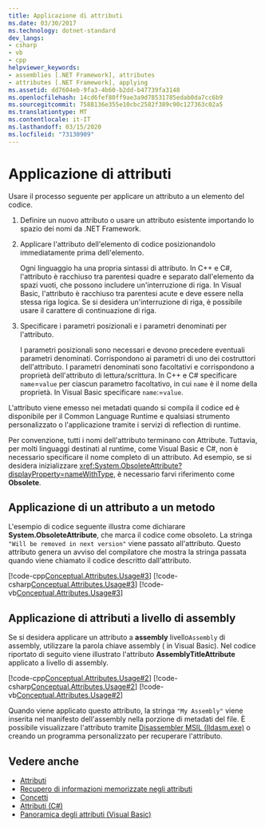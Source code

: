```yaml
---
title: Applicazione di attributi
ms.date: 03/30/2017
ms.technology: dotnet-standard
dev_langs:
- csharp
- vb
- cpp
helpviewer_keywords:
- assemblies [.NET Framework], attributes
- attributes [.NET Framework], applying
ms.assetid: dd7604eb-9fa3-4b60-b2dd-b47739fa3148
ms.openlocfilehash: 14cd6fef80ff9ae3a9d78531785edab0da7cc6b9
ms.sourcegitcommit: 7588136e355e10cbc2582f389c90c127363c02a5
ms.translationtype: MT
ms.contentlocale: it-IT
ms.lasthandoff: 03/15/2020
ms.locfileid: "73130909"
---
```

# <a name="applying-attributes"></a>Applicazione di attributi
Usare il processo seguente per applicare un attributo a un elemento del codice.  
  
1. Definire un nuovo attributo o usare un attributo esistente importando lo spazio dei nomi da .NET Framework.  
  
2. Applicare l'attributo dell'elemento di codice posizionandolo immediatamente prima dell'elemento.  
  
     Ogni linguaggio ha una propria sintassi di attributo. In C++ e C#, l'attributo è racchiuso tra parentesi quadre e separato dall'elemento da spazi vuoti, che possono includere un'interruzione di riga. In Visual Basic, l'attributo è racchiuso tra parentesi acute e deve essere nella stessa riga logica. Se si desidera un'interruzione di riga, è possibile usare il carattere di continuazione di riga.
  
3. Specificare i parametri posizionali e i parametri denominati per l'attributo.  
  
     I parametri posizionali sono necessari e devono precedere eventuali parametri denominati. Corrispondono ai parametri di uno dei costruttori dell'attributo. I parametri denominati sono facoltativi e corrispondono a proprietà dell'attributo di lettura/scrittura. In C++ e C# specificare `name`=`value` per ciascun parametro facoltativo, in cui `name` è il nome della proprietà. In Visual Basic specificare `name`:=`value`.  
  
 L'attributo viene emesso nei metadati quando si compila il codice ed è disponibile per il Common Language Runtime e qualsiasi strumento personalizzato o l'applicazione tramite i servizi di reflection di runtime.  
  
 Per convenzione, tutti i nomi dell'attributo terminano con Attribute. Tuttavia, per molti linguaggi destinati al runtime, come Visual Basic e C#, non è necessario specificare il nome completo di un attributo. Ad esempio, se si desidera inizializzare <xref:System.ObsoleteAttribute?displayProperty=nameWithType>, è necessario farvi riferimento come **Obsolete**.  
  
## <a name="applying-an-attribute-to-a-method"></a>Applicazione di un attributo a un metodo  
 L'esempio di codice seguente illustra come dichiarare **System.ObsoleteAttribute**, che marca il codice come obsoleto. La stringa `"Will be removed in next version"` viene passato all'attributo. Questo attributo genera un avviso del compilatore che mostra la stringa passata quando viene chiamato il codice descritto dall'attributo.  
  
 [!code-cpp[Conceptual.Attributes.Usage#3](../../../samples/snippets/cpp/VS_Snippets_CLR/conceptual.attributes.usage/cpp/source1.cpp#3)]
 [!code-csharp[Conceptual.Attributes.Usage#3](../../../samples/snippets/csharp/VS_Snippets_CLR/conceptual.attributes.usage/cs/source1.cs#3)]
 [!code-vb[Conceptual.Attributes.Usage#3](../../../samples/snippets/visualbasic/VS_Snippets_CLR/conceptual.attributes.usage/vb/source1.vb#3)]  
  
## <a name="applying-attributes-at-the-assembly-level"></a>Applicazione di attributi a livello di assembly  
 Se si desidera applicare un attributo a **assembly** livello`Assembly` di assembly, utilizzare la parola chiave assembly ( in Visual Basic). Nel codice riportato di seguito viene illustrato l'attributo **AssemblyTitleAttribute** applicato a livello di assembly.  
  
 [!code-cpp[Conceptual.Attributes.Usage#2](../../../samples/snippets/cpp/VS_Snippets_CLR/conceptual.attributes.usage/cpp/source1.cpp#2)]
 [!code-csharp[Conceptual.Attributes.Usage#2](../../../samples/snippets/csharp/VS_Snippets_CLR/conceptual.attributes.usage/cs/source1.cs#2)]
 [!code-vb[Conceptual.Attributes.Usage#2](../../../samples/snippets/visualbasic/VS_Snippets_CLR/conceptual.attributes.usage/vb/source1.vb#2)]  
  
 Quando viene applicato questo attributo, la stringa `"My Assembly"` viene inserita nel manifesto dell'assembly nella porzione di metadati del file. È possibile visualizzare l'attributo tramite [Disassembler MSIL (Ildasm.exe)](../../../docs/framework/tools/ildasm-exe-il-disassembler.md) o creando un programma personalizzato per recuperare l'attributo.  
  
## <a name="see-also"></a>Vedere anche

- [Attributi](../../../docs/standard/attributes/index.md)
- [Recupero di informazioni memorizzate negli attributi](../../../docs/standard/attributes/retrieving-information-stored-in-attributes.md)
- [Concetti](/cpp/windows/attributed-programming-concepts)
- [Attributi (C#)](../../csharp/programming-guide/concepts/attributes/index.md)
- [Panoramica degli attributi (Visual Basic)](../../visual-basic/programming-guide/concepts/attributes/index.md)
